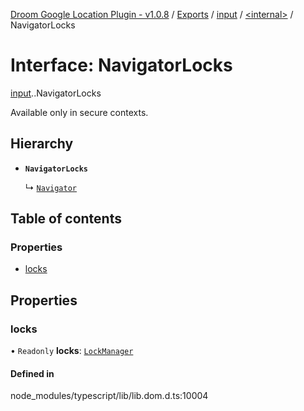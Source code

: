 [Droom Google Location Plugin - v1.0.8](../README.md) / [Exports](../modules.md) / [input](../modules/input.md) / [<internal\>](../modules/input._internal_.md) / NavigatorLocks

# Interface: NavigatorLocks

[input](../modules/input.md).[<internal>](../modules/input._internal_.md).NavigatorLocks

Available only in secure contexts.

## Hierarchy

- **`NavigatorLocks`**

  ↳ [`Navigator`](input._internal_.Navigator.md)

## Table of contents

### Properties

- [locks](input._internal_.NavigatorLocks.md#locks)

## Properties

### locks

• `Readonly` **locks**: [`LockManager`](../modules/input._internal_.md#lockmanager)

#### Defined in

node_modules/typescript/lib/lib.dom.d.ts:10004
